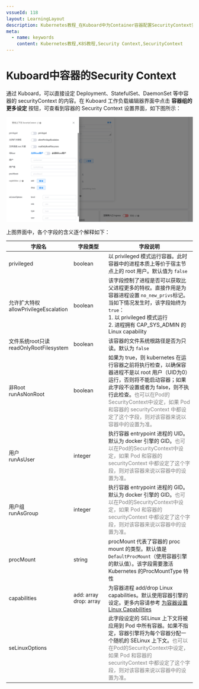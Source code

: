```yaml
---
vssueId: 118
layout: LearningLayout
description: Kubernetes教程_在Kuboard中为Container容器配置SecurityContext安全上下文。通过 Kuboard，可以直接设定 Deployment、StatefulSet、DaemonSet 等中容器的 securityContext 的内容。在 Kuboard 工作负载编辑器界面中点击 容器组的更多设定 按钮，可查看到容器的 Security Context 设置界面。
meta:
  - name: keywords
    content: Kubernetes教程,K8S教程,Security Context,SecurityContext
---
```


# Kuboard中容器的Security Context

<AdSenseTitle/>

通过 Kuboard，可以直接设定 Deployment、StatefulSet、DaemonSet 等中容器的 securityContext 的内容。在 Kuboard 工作负载编辑器界面中点击 **容器组的更多设定** 按钮，可查看到容器的 Security Context 设置界面，如下图所示：

![Kubernetes教程_Kuboard中设置容器的SecurityContext](./con-kuboard.assets/image-20191005230605496.png)



上图界面中，各个字段的含义逐个解释如下：

| 字段名                                       | 字段类型                                                    | 字段说明                                                     |
| -------------------------------------------- | ----------------------------------------------------------- | ------------------------------------------------------------ |
| privileged                                   | boolean                                                     | 以 privileged 模式运行容器。此时容器中的进程本质上等价于宿主节点上的 root 用户。默认值为 `false` |
| 允许扩大特权<br />allowPrivilegeEscalation   | boolean                                                     | 该字段控制了进程是否可以获取比父进程更多的特权。直接作用是为容器进程设置 `no_new_privs`标记。当如下情况发生时，该字段始终为 `true`：<br />1. 以 privileged 模式运行<br />2. 进程拥有 CAP_SYS_ADMIN 的 Linux capability |
| 文件系统root只读<br />readOnlyRootFilesystem | boolean                                                     | 该容器的文件系统根路径是否为只读。默认为 `false`             |
| 非Root<br />runAsNonRoot                     | boolean                                                     | 如果为 true，则 kubernetes 在运行容器之前将执行检查，以确保容器进程不是以 root 用户（UID为0）运行，否则将不能启动容器；如果此字段不设置或者为 false，则不执行此检查。<font color="grey">也可以在Pod的SecurityContext中设定，如果 Pod 和容器的 securityContext 中都设定了这个字段，则对该容器来说以容器中的设置为准。</font> |
| 用户<br />runAsUser                          | integer                                                     | 执行容器 entrypoint 进程的 UID。默认为 docker 引擎的 GID。<font color="grey">也可以在Pod的SecurityContext中设定，如果 Pod 和容器的 securityContext 中都设定了这个字段，则对该容器来说以容器中的设置为准。</font> |
| 用户组<br />runAsGroup                       | integer                                                     | 执行容器 entrypoint 进程的 GID。默认为 docker 引擎的 GID。<font color="grey">也可以在Pod的SecurityContext中设定，如果 Pod 和容器的 securityContext 中都设定了这个字段，则对该容器来说以容器中的设置为准。</font> |
| procMount                                    | string                                                      | procMount 代表了容器的 proc mount 的类型。默认值是 `DefaultProcMount`（使用容器引擎的默认值）。该字段需要激活 Kubernetes 的ProcMountType 特性 |
| capabilities                                 | <div style="width: 80px;">add: array<br />drop: array</div> | 为容器进程 add/drop Linux capabilities。默认使用容器引擎的设定。更多内容请参考 [为容器设置Linux Capabilities](./con-cap.html) |
| seLinuxOptions                               |                                                             | 此字段设定的 SELinux 上下文将被应用到 Pod 中所有容器。如果不指定，容器引擎将为每个容器分配一个随机的 SELinux 上下文。<font color="grey">也可以在Pod的SecurityContext中设定，如果 Pod 和容器的 securityContext 中都设定了这个字段，则对该容器来说以容器中的设置为准。</font> |
